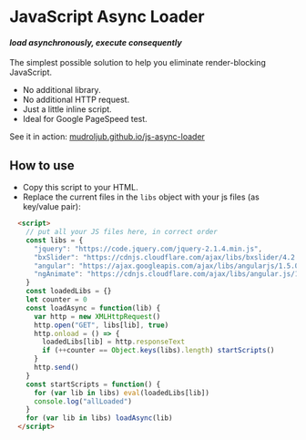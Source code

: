 # JavaScript Async Loader
#### *load asynchronously, execute consequently*

The simplest possible solution to help you eliminate render-blocking JavaScript.

* No additional library.
* No additional HTTP request.
* Just a little inline script.
* Ideal for Google PageSpeed test.

See it in action: [mudroljub.github.io/js-async-loader](http://mudroljub.github.io/js-async-loader/)

## How to use

* Copy this script to your HTML. 
* Replace the current files in the `libs` object with your js files (as key/value pair):

```html
  <script>
    // put all your JS files here, in correct order
    const libs = {
      "jquery": "https://code.jquery.com/jquery-2.1.4.min.js",
      "bxSlider": "https://cdnjs.cloudflare.com/ajax/libs/bxslider/4.2.5/jquery.bxslider.min.js",
      "angular": "https://ajax.googleapis.com/ajax/libs/angularjs/1.5.0-beta.2/angular.min.js",
      "ngAnimate": "https://cdnjs.cloudflare.com/ajax/libs/angular.js/1.5.0-beta.2/angular-animate.min.js"
    }
    const loadedLibs = {}
    let counter = 0
    const loadAsync = function(lib) {
      var http = new XMLHttpRequest()
      http.open("GET", libs[lib], true)
      http.onload = () => {
        loadedLibs[lib] = http.responseText
        if (++counter == Object.keys(libs).length) startScripts()
      }
      http.send()
    }
    const startScripts = function() {
      for (var lib in libs) eval(loadedLibs[lib])
      console.log("allLoaded")
    }
    for (var lib in libs) loadAsync(lib)
  </script>
  ```
